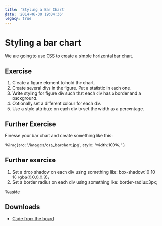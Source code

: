 ```yaml
---
title: 'Styling a Bar Chart'
date: '2014-06-30 19:04:36'
legacy: true
---
```


# Styling a bar chart

We are going to use CSS to create a simple horizontal bar chart.

## Exercise

1. Create a figure element to hold the chart.
2. Create several divs in the figure. Put a statistic in each one.
3. Write styling for figure div such that each div has a border and a background.
4. Optionally set a different colour for each div.
5. Use a style attribute on each div to set the width as a percentage.

## Further Exercise

Finesse your bar chart and create something like this:

%img{src: '/images/css_barchart.jpg', style: 'width:100%;' }

## Further exercise

1. Set a drop shadow on each div using something like: box-shadow:10 10 10 rgba(0,0,0,0.3);
2. Set a border radius on each div using something like: border-radius:3px;

%aside

## Downloads

- [Code from the board](https://www.dropbox.com/sh/8uzgki357nsuakw/AACFscneGxVuup8D9OF9rBy3a?dl=1)
